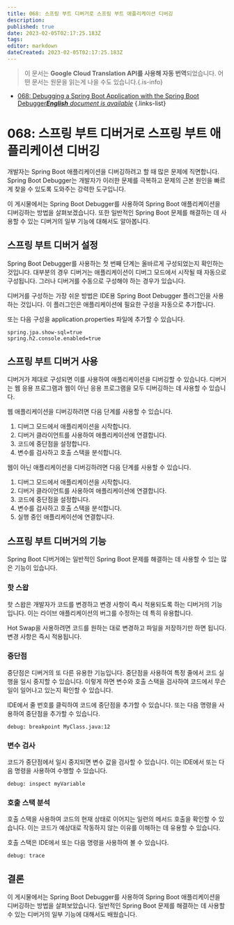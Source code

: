 ```yaml
---
title: 068: 스프링 부트 디버거로 스프링 부트 애플리케이션 디버깅
description: 
published: true
date: 2023-02-05T02:17:25.183Z
tags: 
editor: markdown
dateCreated: 2023-02-05T02:17:25.183Z
---
```


> 이 문서는 **Google Cloud Translation API를 사용해 자동 번역**되었습니다.
어떤 문서는 원문을 읽는게 나을 수도 있습니다.{.is-info}



- [068: Debugging a Spring Boot Application with the Spring Boot Debugger***English** document is available*](/en/Knowledge-base/Spring-Boot/Learning/068-debugging-a-spring-boot-application-with-the-spring-boot-debugger)
{.links-list}


# 068: 스프링 부트 디버거로 스프링 부트 애플리케이션 디버깅

개발자는 Spring Boot 애플리케이션을 디버깅하려고 할 때 많은 문제에 직면합니다. Spring Boot Debugger는 개발자가 이러한 문제를 극복하고 문제의 근본 원인을 빠르게 찾을 수 있도록 도와주는 강력한 도구입니다.

이 게시물에서는 Spring Boot Debugger를 사용하여 Spring Boot 애플리케이션을 디버깅하는 방법을 살펴보겠습니다. 또한 일반적인 Spring Boot 문제를 해결하는 데 사용할 수 있는 디버거의 일부 기능에 대해서도 알아봅니다.

## 스프링 부트 디버거 설정

Spring Boot Debugger를 사용하는 첫 번째 단계는 올바르게 구성되었는지 확인하는 것입니다. 대부분의 경우 디버거는 애플리케이션이 디버그 모드에서 시작될 때 자동으로 구성됩니다. 그러나 디버거를 수동으로 구성해야 하는 경우가 있습니다.

디버거를 구성하는 가장 쉬운 방법은 IDE용 Spring Boot Debugger 플러그인을 사용하는 것입니다. 이 플러그인은 애플리케이션에 필요한 구성을 자동으로 추가합니다.

또는 다음 구성을 application.properties 파일에 추가할 수 있습니다.

```
spring.jpa.show-sql=true
spring.h2.console.enabled=true
```

## 스프링 부트 디버거 사용

디버거가 제대로 구성되면 이를 사용하여 애플리케이션을 디버깅할 수 있습니다. 디버거는 웹 응용 프로그램과 웹이 아닌 응용 프로그램을 모두 디버깅하는 데 사용할 수 있습니다.

웹 애플리케이션을 디버깅하려면 다음 단계를 사용할 수 있습니다.

1. 디버그 모드에서 애플리케이션을 시작합니다.
2. 디버거 클라이언트를 사용하여 애플리케이션에 연결합니다.
3. 코드에 중단점을 설정합니다.
4. 변수를 검사하고 호출 스택을 분석합니다.

웹이 아닌 애플리케이션을 디버깅하려면 다음 단계를 사용할 수 있습니다.

1. 디버그 모드에서 애플리케이션을 시작합니다.
2. 디버거 클라이언트를 사용하여 애플리케이션에 연결합니다.
3. 코드에 중단점을 설정합니다.
4. 변수를 검사하고 호출 스택을 분석합니다.
5. 실행 중인 애플리케이션에 연결합니다.

## 스프링 부트 디버거의 기능

Spring Boot 디버거에는 일반적인 Spring Boot 문제를 해결하는 데 사용할 수 있는 많은 기능이 있습니다.

### 핫 스왑

핫 스왑은 개발자가 코드를 변경하고 변경 사항이 즉시 적용되도록 하는 디버거의 기능입니다. 이는 라이브 애플리케이션의 버그를 수정하는 데 특히 유용합니다.

Hot Swap을 사용하려면 코드를 원하는 대로 변경하고 파일을 저장하기만 하면 됩니다. 변경 사항은 즉시 적용됩니다.

### 중단점

중단점은 디버거의 또 다른 유용한 기능입니다. 중단점을 사용하여 특정 줄에서 코드 실행을 일시 중지할 수 있습니다. 이렇게 하면 변수와 호출 스택을 검사하여 코드에서 무슨 일이 일어나고 있는지 확인할 수 있습니다.

IDE에서 줄 번호를 클릭하여 코드에 중단점을 추가할 수 있습니다. 또는 다음 명령을 사용하여 중단점을 추가할 수 있습니다.

```
debug: breakpoint MyClass.java:12
```

### 변수 검사

코드가 중단점에서 일시 중지되면 변수 값을 검사할 수 있습니다. 이는 IDE에서 또는 다음 명령을 사용하여 수행할 수 있습니다.

```
debug: inspect myVariable
```

### 호출 스택 분석

호출 스택을 사용하여 코드의 현재 상태로 이어지는 일련의 메서드 호출을 확인할 수 있습니다. 이는 코드가 예상대로 작동하지 않는 이유를 이해하는 데 유용할 수 있습니다.

호출 스택은 IDE에서 또는 다음 명령을 사용하여 볼 수 있습니다.

```
debug: trace
```

## 결론

이 게시물에서는 Spring Boot Debugger를 사용하여 Spring Boot 애플리케이션을 디버깅하는 방법을 살펴보았습니다. 일반적인 Spring Boot 문제를 해결하는 데 사용할 수 있는 디버거의 일부 기능에 대해서도 배웠습니다.
